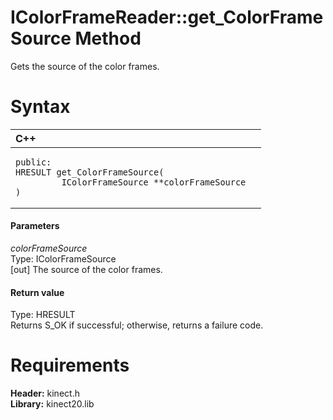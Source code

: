IColorFrameReader::get\_ColorFrameSource Method  
===============================================  

Gets the source of the color frames. <span id="syntaxSection"></span>

Syntax  
======  

<table>
<colgroup>
<col width="100%" />
</colgroup>
<thead>
<tr class="header">
<th align="left">C++</th>
</tr>
</thead>
<tbody>
<tr class="odd">
<td align="left"><pre><code>public:  
HRESULT get_ColorFrameSource(  
         IColorFrameSource **colorFrameSource  
)</code></pre></td>
</tr>
</tbody>
</table>

<span id="ID4EG"></span>
#### Parameters  

*colorFrameSource*    
Type: IColorFrameSource  
[out] The source of the color frames.  

<span id="ID4EP"></span>
#### Return value  

Type: HRESULT  
Returns S\_OK if successful; otherwise, returns a failure code.  

<span id="requirements"></span>

Requirements  
============  

**Header:** kinect.h  
**Library:** kinect20.lib  



<!--Please do not edit the data in the comment block below.-->
<!--
TOCTitle : get_ColorFrameSource Method
RLTitle : IColorFrameReader::get_ColorFrameSource Method
KeywordK : get_ColorFrameSource method
KeywordK : IColorFrameReader::get_ColorFrameSource method
KeywordF : IColorFrameReader::get_ColorFrameSource
KeywordF : get_ColorFrameSource
KeywordF : Microsoft.Kinect.kinect.IColorFrameReader.get_ColorFrameSource(IColorFrameSource@)
KeywordA : M:Microsoft.Kinect.kinect.IColorFrameReader.get_ColorFrameSource(IColorFrameSource@)
AssetID : M:Microsoft.Kinect.kinect.IColorFrameReader.get_ColorFrameSource(IColorFrameSource@)
Locale : en-us
CommunityContent : 1
APIType : Managed
APILocation : 
APIName : Microsoft.Kinect.kinect.IColorFrameReader::get_ColorFrameSource
TargetOS : Windows
TopicType : kbSyntax
DevLang : C++
DocSet : K4Wv2
ProjType : K4Wv2Proj
Technology : Kinect for Windows
Product : Kinect for Windows SDK v2
productversion : 20
-->
